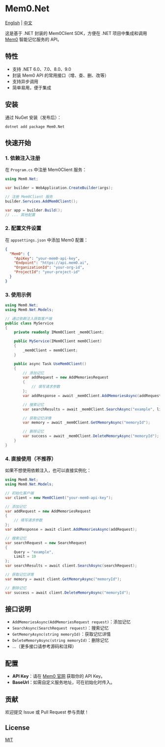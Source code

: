# Mem0.Net

[English](README.md) | [中文](README.zh-cn.md)

这是基于 .NET 封装的 Mem0Client SDK，方便在 .NET 项目中集成和调用 [Mem0](https://mem0.ai) 智能记忆服务的 API。

## 特性

- 支持 .NET 6.0、7.0、8.0、9.0
- 封装 Mem0 API 的常用接口（增、查、删、改等）
- 支持异步调用
- 简单易用，便于集成

## 安装

通过 NuGet 安装（发布后）：

```shell
dotnet add package Mem0.Net
```

## 快速开始

### 1. 依赖注入注册

在 `Program.cs` 中注册 Mem0Client 服务：

```csharp
using Mem0.Net;

var builder = WebApplication.CreateBuilder(args);

// 注册 Mem0Client 服务
builder.Services.AddMem0Client();

var app = builder.Build();
// ... 其他配置
```

### 2. 配置文件设置

在 `appsettings.json` 中添加 Mem0 配置：

```json
{
  "Mem0": {
    "ApiKey": "your-mem0-api-key",
    "Endpoint": "https://api.mem0.ai",
    "OrganizationId": "your-org-id",
    "ProjectId": "your-project-id"
  }
}
```

### 3. 使用示例

```csharp
using Mem0.Net;
using Mem0.Net.Models;

// 通过依赖注入获取客户端
public class MyService
{
    private readonly IMem0Client _mem0Client;

    public MyService(IMem0Client mem0Client)
    {
        _mem0Client = mem0Client;
    }

    public async Task UseMem0Client()
    {
        // 添加记忆
        var addRequest = new AddMemoriesRequest
        {
            // 填写请求参数
        };
        var addResponse = await _mem0Client.AddMemoriesAsync(addRequest);

        // 搜索记忆
        var searchResults = await _mem0Client.SearchAsync("example", limit: 10);

        // 获取记忆详情
        var memory = await _mem0Client.GetMemoryAsync("memoryId");

        // 删除记忆
        var success = await _mem0Client.DeleteMemoryAsync("memoryId");
    }
}
```

### 4. 直接使用（不推荐）

如果不想使用依赖注入，也可以直接实例化：

```csharp
using Mem0.Net;
using Mem0.Net.Models;

// 初始化客户端
var client = new Mem0Client("your-mem0-api-key");

// 添加记忆
var addRequest = new AddMemoriesRequest
{
    // 填写请求参数
};
var addResponse = await client.AddMemoriesAsync(addRequest);

// 搜索记忆
var searchRequest = new SearchRequest
{
    Query = "example",
    Limit = 10
};
var searchResults = await client.SearchAsync(searchRequest);

// 获取记忆详情
var memory = await client.GetMemoryAsync("memoryId");

// 删除记忆
var success = await client.DeleteMemoryAsync("memoryId");
```

## 接口说明

- `AddMemoriesAsync(AddMemoriesRequest request)`：添加记忆
- `SearchAsync(SearchRequest request)`：搜索记忆
- `GetMemoryAsync(string memoryId)`：获取记忆详情
- `DeleteMemoryAsync(string memoryId)`：删除记忆
- ...（更多接口请参考源码和注释）

## 配置

- **API Key**：请在 [Mem0 官网](https://mem0.ai) 获取你的 API Key。
- **BaseUrl**：如需自定义服务地址，可在初始化时传入。

## 贡献

欢迎提交 Issue 或 Pull Request 参与贡献！

## License

[MIT](LICENSE)

